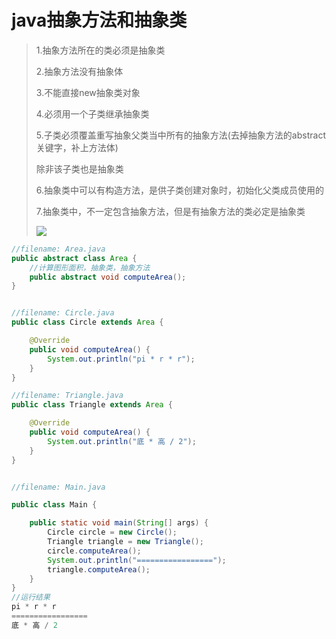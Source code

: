 # java抽象方法和抽象类

> 1.抽象方法所在的类必须是抽象类
>
> 2.抽象方法没有抽象体
>
> 3.不能直接new抽象类对象	
>
> 4.必须用一个子类继承抽象类
>
> 5.子类必须覆盖重写抽象父类当中所有的抽象方法(去掉抽象方法的abstract关键字，补上方法体)
>
> 除非该子类也是抽象类
>
> 6.抽象类中可以有构造方法，是供子类创建对象时，初始化父类成员使用的
>
> 7.抽象类中，不一定包含抽象方法，但是有抽象方法的类必定是抽象类	
>
> ![](https://picture.nj-jay.com/6.6.13.57.png)

```java
//filename: Area.java
public abstract class Area {
    //计算图形面积，抽象类，抽象方法
    public abstract void computeArea();
}


//filename: Circle.java
public class Circle extends Area {

    @Override
    public void computeArea() {
        System.out.println("pi * r * r");
    }
}

//filename: Triangle.java
public class Triangle extends Area {

    @Override
    public void computeArea() {
        System.out.println("底 * 高 / 2");
    }
}


//filename: Main.java

public class Main {

    public static void main(String[] args) {
        Circle circle = new Circle();
        Triangle triangle = new Triangle();
        circle.computeArea();
        System.out.println("=================");
        triangle.computeArea();
    }
}
//运行结果
pi * r * r
=================
底 * 高 / 2
```

